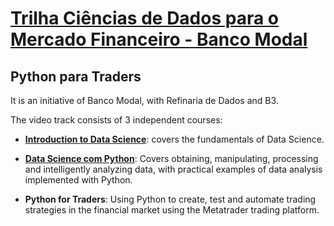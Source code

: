 # <a href = 'https://cursos.modalmais.com.br/'>Trilha Ciências de Dados para o Mercado Financeiro - Banco Modal</a>

## Python para Traders

It is an initiative of Banco Modal, with Refinaria de Dados and B3.

The video track consists of 3 independent courses:

- <a href="https://1drv.ms/b/s!Alc8XZE0_c49kwWACiKhEeTfEkHn?e=JYNJay">**Introduction to Data Science**</a>: covers the fundamentals of Data Science.

- <a href="https://1drv.ms/b/s!Alc8XZE0_c49kwa43x33jqcZwxX7?e=GbSkk9">**Data Science com Python**</a>: Covers obtaining, manipulating, processing and intelligently analyzing data, with practical examples of data analysis implemented with Python.

- **Python for Traders**: Using Python to create, test and automate trading strategies in the financial market using the Metatrader trading platform.
